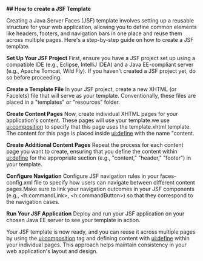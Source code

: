 **## How to create a JSF Template**

Creating a Java Server Faces (JSF) template involves setting up a reusable structure for your web application, allowing you to define common elements like headers, footers, and navigation bars in one place and reuse them across multiple pages. Here's a step-by-step guide on how to create a JSF template.

**Set Up Your JSF Project**
First, ensure you have a JSF project set up using a compatible IDE (e.g., Eclipse, IntelliJ IDEA) and a Java EE-compliant server (e.g., Apache Tomcat, Wild Fly). If you haven't created a JSF project yet, do so before proceeding.

**Create a Template File**
In your JSF project, create a new XHTML (or Facelets) file that will serve as your template. Conventionally, these files are placed in a "templates" or "resources" folder. 

**Create Content Pages**
Now, create individual XHTML pages for your application's content. These pages will use your template.we use <ui:composition> to specify that this page uses the template.xhtml template. The content for this page is placed inside <ui:define> with the name "content.

**Create Additional Content Pages**
Repeat the process for each content page you want to create, ensuring that you define the content within <ui:define> for the appropriate section (e.g., "content," "header," "footer") in your template.

**Configure Navigation**
Configure JSF navigation rules in your faces-config.xml file to specify how users can navigate between different content pages.Make sure to link your navigation outcomes in your JSF components (e.g., <h:commandLink>, <h:commandButton>) so that they correspond to the navigation cases.

**Run Your JSF Application**
Deploy and run your JSF application on your chosen Java EE server to see your template in action.

Your JSF template is now ready, and you can reuse it across multiple pages by using the <ui:composition> tag and defining content with <ui:define> within your individual pages. This approach helps maintain consistency in your web application's layout and design.


